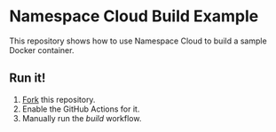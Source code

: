 <!-- Load JS to render GitHub's buttons. -->
<script async defer src="https://buttons.github.io/buttons.js"></script>

# Namespace Cloud Build Example

This repository shows how to use Namespace Cloud to build a sample Docker container.

## Run it!

1. <a class="github-button" href="https://github.com/namespacelabs/nsc-build-simple/fork" data-color-scheme="no-preference: light; light: light; dark: dark;" data-icon="octicon-repo-forked" data-size="large" aria-label="Fork namespacelabs/nsc-build-simple on GitHub">Fork</a> this repository.
2. Enable the GitHub Actions for it.
3. Manually run the _build_ workflow.
